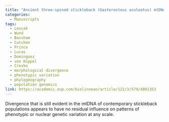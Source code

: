 ```yaml
---
title: "Ancient three-spined stickleback (Gasterosteus aculeatus) mtDNA lineages are not associated with phenotypic or nuclear genetic variation"
categories:
  - Manuscripts
tags:
  - Lescak
  - Wund
  - Bassham
  - Catchen
  - Prince
  - Lucas
  - Dominguez
  - von Hippel
  - Cresko
  - morphological divergence
  - phenotypic variation
  - phylogeography
  - population genomics
link: https://academic.oup.com/biolinnean/article/122/3/579/4091353
---
```


Divergence that is still evident in the mtDNA of contemporary stickleback populations appears to have no residual influence on patterns of phenotypic or nuclear genetic variation at any scale.